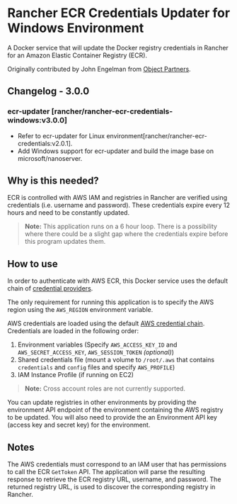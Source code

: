 # Rancher ECR Credentials Updater for Windows Environment

A Docker service that will update the Docker registry
credentials in Rancher for an Amazon Elastic Container Registry (ECR).

Originally contributed by John Engelman from [Object Partners](http://www.objectpartners.com).

## Changelog - 3.0.0

### ecr-updater [rancher/rancher-ecr-credentials-windows:v3.0.0]
* Refer to ecr-updater for Linux environment[rancher/rancher-ecr-credentials:v2.0.1].
* Add Windows support for ecr-updater and build the image base on microsoft/nanoserver.

## Why is this needed?

ECR is controlled with AWS IAM and registries in Rancher are verified using credentials (i.e. username and password). These credentials expire every 12 hours and need to be constantly updated.

> **Note:** This application runs on a 6 hour loop. There is a possibility where there could be a slight gap where the credentials expire before this program updates them.

## How to use

In order to authenticate with AWS ECR, this Docker service uses the default
chain of [credential providers](http://docs.aws.amazon.com/cli/latest/userguide/cli-chap-getting-started.html#config-settings-and-precedence).

The only requirement for running this application is to specify the AWS region using the `AWS_REGION` environment variable.

AWS credentials are loaded using the default [AWS credential chain](http://docs.aws.amazon.com/sdk-for-go/latest/v1/developerguide/configuring-sdk.title.html).
Credentials are loaded in the following order:

1. Environment variables (Specify `AWS_ACCESS_KEY_ID` and `AWS_SECRET_ACCESS_KEY`, `AWS_SESSION_TOKEN` *(optional)*)
1. Shared credentials file (mount a volume to `/root/.aws` that contains `credentials` and `config` files and specify `AWS_PROFILE`)
1. IAM Instance Profile (if running on EC2)

> **Note:** Cross account roles are not currently supported.

You can update registries in other environments by providing the environment API endpoint of the environment containing the AWS registry to be updated. You will also need to provide the an Environment API key (access key and secret key) for the environment. 

## Notes

The AWS credentials must correspond to an IAM user that has permissions to call the ECR `GetToken` API. The application will parse the resulting response to retrieve the ECR registry URL, username, and password. The returned registry URL, is used to discover the corresponding registry in Rancher.

